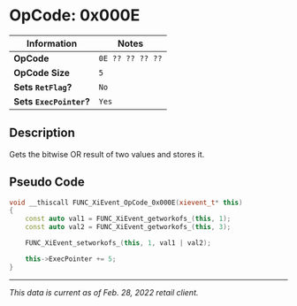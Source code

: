 # OpCode: 0x000E

| Information               | Notes |
|---                        |---    |
| **OpCode**                | `0E ?? ?? ?? ??` |
| **OpCode Size**           | `5`   |
| **Sets `RetFlag`?**       | `No`  |
| **Sets `ExecPointer`?**   | `Yes` |

## Description

Gets the bitwise OR result of two values and stores it.

## Pseudo Code

```cpp
void __thiscall FUNC_XiEvent_OpCode_0x000E(xievent_t* this)
{
    const auto val1 = FUNC_XiEvent_getworkofs_(this, 1);
    const auto val2 = FUNC_XiEvent_getworkofs_(this, 3);

    FUNC_XiEvent_setworkofs_(this, 1, val1 | val2);

    this->ExecPointer += 5;
}
```

---

_This data is current as of Feb. 28, 2022 retail client._
